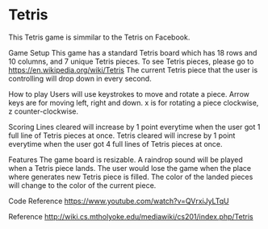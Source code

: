 # Tetris
This Tetris game is simmilar to the Tetris on Facebook. 

Game Setup
This game has a standard Tetris board which has 18 rows and 10 columns, and 7 unique Tetris pieces. To see Tetris pieces, please go to https://en.wikipedia.org/wiki/Tetris
The current Tetris piece that the user is controlling will drop down in every second. 

How to play
Users will use keystrokes to move and rotate a piece.
Arrow keys are for moving left, right and down.
x is for rotating a piece clockwise, z counter-clockwise.

Scoring
Lines cleared will increase by 1 point everytime when the user got 1 full line of Tetris pieces at once.
Tetris cleared will increse by 1 point everytime when the user got 4 full lines of Tetris pieces at once. 

Features
The game board is resizable. 
A raindrop sound will be played when a Tetris piece lands.
The user would lose the game when the place where generates new Tetris piece is filled.
The color of the landed pieces will change to the color of the current piece. 

Code Reference
https://www.youtube.com/watch?v=QVrxiJyLTqU

Reference
http://wiki.cs.mtholyoke.edu/mediawiki/cs201/index.php/Tetris

